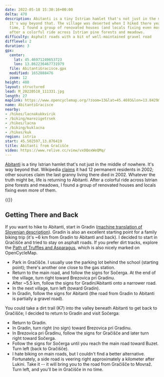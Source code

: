 ```yaml
---
date: 2022-05-18 15:30:16+00:00
delta: 470
description: Abitanti is a tiny Istrian hamlet that's not just in the middle of nowhere.
  It's way beyond that. The village was deserted when I hiked there years ago. This
  time, I found a group of renovated houses (and locals fixing even more of them)
  after a colorful ride across Istrian pine forests and meadows.
difficulty: Asphalt roads with a bit of well-maintained gravel road
difflevel: 2
duration: 3
gpx:
  center:
    lat: 45.46971249653723
    lon: 13.862236467731979
  file: AbitantiGracisce.gpx
  modified: 1652888476
  zoom: 12
height: 480
layout: structured
lead: M_20220518_111331.jpg
length: 27
maplink: https://www.opencyclemap.org/?zoom=13&lat=45.4693&lon=13.8429&layers=B0000
name: AbitantiGracisce
nearby:
- /hikes/lacnakukkvirik
- /biking/marezigetrsek
- /hikes/lacna
- /biking/kuklacna
- /hikes/kuk
region: istria
start: 45.502597,13.876419
title: Abitanti from Gračišče
video: https://www.relive.cc/view/vxOQoxWeQMq/
---
```

[Abitanti](https://visitkoper.si/en/about-koper/the-hinterland-of-koper/abitanti/) is a tiny Istrian hamlet that's not just in the middle of nowhere. It's way beyond that. Wikipedia [claims](https://en.wikipedia.org/wiki/Abitanti) it had 12 permanent residents in 2002; other sources claim the last granny living there died in 2002. Whatever the truth might be, life is returning to Abitanti. After a colorful ride across Istrian pine forests and meadows, I found a group of renovated houses and locals fixing even more of them.

{{<hike-details>}}

## Getting There and Back

If you want to hike to Abitanti, start in Gradin ([machine translation of Slovenian description](https://sloveniahiking-rocks.translate.goog/hikes/abitanti/?_x_tr_sl=sl&_x_tr_tl=en&_x_tr_hl=en-US)). Gradin is also an excellent starting point for a family biking trip (it's ~6 km from Gradin to Abitanti and back). I decided to start in Gračišče and tried to stay on asphalt roads. If you prefer dirt tracks, explore the [Path of Truffles and Asparagus](https://visitkoper.si/en/experiences/po-poti-tartufov-in-spargljev-k7/), which is also nicely marked on OpenCycleMap.

* Park in Gračišče. I usually use the parking lot behind the school (starting point); there's another one close to the gas station.
* Return to the main road, and follow the signs for Sočerga. At the end of the village, turn right toward Brezovica pri Gradinu.
* After ~5.5 km, follow the signs for Gradin/Abitanti onto a narrower road.
* In the next village, turn left (toward Gradin).
* In Gradin, follow the signs for Abitanti (the road from Gradin to Abitanti is partially a gravel road).

You could take a dirt trail (K7) into the valley beneath Abitanti to get back to Gračišče; I decided to return to Gradin and visit Sočerga:

* Return to Gradin.
* In Gradin, turn right (no sign) toward Brezovica pri Gradinu.
* In Brezovica pri Gradinu, follow the signs for Gračišče and later turn right toward Sočerga.
* Follow the signs for Sočerga until you reach the main road toward Buzet. Turn left (back to Gračišče).
* I hate biking on main roads, but I couldn't find a better alternative. Fortunately, a side road is veering right approximately a kilometer after Lukini. Take it -- it will bring you to the road from Gračišče to Movraž. Turn left, and you'll be in Gračišče in no time.
